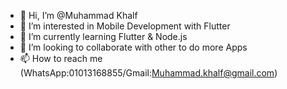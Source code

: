 - 👋 Hi, I’m @Muhammad Khalf
- 👀 I’m interested in Mobile Development with Flutter
- 🌱 I’m currently learning Flutter & Node.js
- 💞️ I’m looking to collaborate with other to do more Apps
- 📫 How to reach me (WhatsApp:01013168855/Gmail:Muhammad.khalf@gmail.com)

<!---
Mohamzeem/Mohamzeem is a ✨ special ✨ repository because its `README.md` (this file) appears on your GitHub profile.
You can click the Preview link to take a look at your changes.
--->

